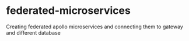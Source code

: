 # federated-microservices
Creating federated apollo microservices and connecting them to gateway and different database
